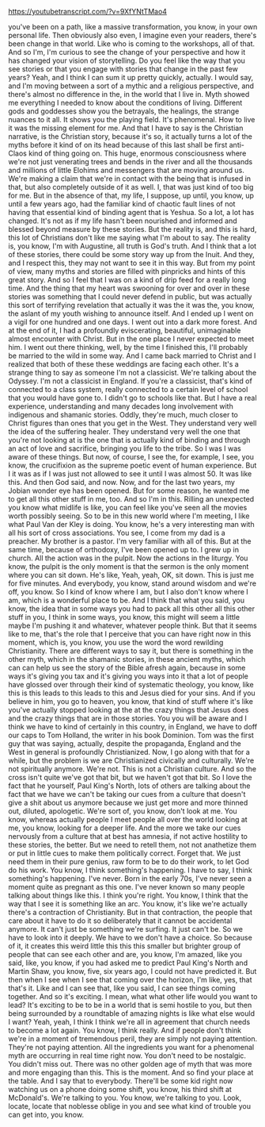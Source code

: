 https://youtubetranscript.com/?v=9XfYNtTMao4

 you've been on a path, like a massive transformation, you know, in your own personal life. Then obviously also even, I imagine even your readers, there's been change in that world. Like who is coming to the workshops, all of that. And so I'm, I'm curious to see the change of your perspective and how it has changed your vision of storytelling. Do you feel like the way that you see stories or that you engage with stories that change in the past few years? Yeah, and I think I can sum it up pretty quickly, actually. I would say, and I'm moving between a sort of a mythic and a religious perspective, and there's almost no difference in the, in the world that I live in. Myth showed me everything I needed to know about the conditions of living. Different gods and goddesses show you the betrayals, the healings, the strange nuances to it all. It shows you the playing field. It's phenomenal. How to live it was the missing element for me. And that I have to say is the Christian narrative, is the Christian story, because it's so, it actually turns a lot of the myths before it kind of on its head because of this last shall be first anti-Claos kind of thing going on. This huge, enormous consciousness where we're not just venerating trees and bends in the river and all the thousands and millions of little Elohims and messengers that are moving around us. We're making a claim that we're in contact with the being that is infused in that, but also completely outside of it as well. I, that was just kind of too big for me. But in the absence of that, my life, I suppose, up until, you know, up until a few years ago, had the familiar kind of chaotic fault lines of not having that essential kind of binding agent that is Yeshua. So a lot, a lot has changed. It's not as if my life hasn't been nourished and informed and blessed beyond measure by these stories. But the reality is, and this is hard, this lot of Christians don't like me saying what I'm about to say. The reality is, you know, I'm with Augustine, all truth is God's truth. And I think that a lot of these stories, there could be some story way up from the Inuit. And they, and I respect this, they may not want to see it in this way. But from my point of view, many myths and stories are filled with pinpricks and hints of this great story. And so I feel that I was on a kind of drip feed for a really long time. And the thing that my heart was swooning for over and over in these stories was something that I could never defend in public, but was actually this sort of terrifying revelation that actually it was the it was the, you know, the aslant of my youth wishing to announce itself. And I ended up I went on a vigil for one hundred and one days. I went out into a dark more forest. And at the end of it, I had a profoundly eviscerating, beautiful, unimaginable almost encounter with Christ. But in the one place I never expected to meet him. I went out there thinking, well, by the time I finished this, I'll probably be married to the wild in some way. And I came back married to Christ and I realized that both of these these weddings are facing each other. It's a strange thing to say as someone I'm not a classicist. We're talking about the Odyssey. I'm not a classicist in England. If you're a classicist, that's kind of connected to a class system, really connected to a certain level of school that you would have gone to. I didn't go to schools like that. But I have a real experience, understanding and many decades long involvement with indigenous and shamanic stories. Oddly, they're much, much closer to Christ figures than ones that you get in the West. They understand very well the idea of the suffering healer. They understand very well the one that you're not looking at is the one that is actually kind of binding and through an act of love and sacrifice, bringing you life to the tribe. So I was I was aware of these things. But now, of course, I see the, for example, I see, you know, the crucifixion as the supreme poetic event of human experience. But I it was as if I was just not allowed to see it until I was almost 50. It was like this. And then God said, and now. Now, and for the last two years, my Jobian wonder eye has been opened. But for some reason, he wanted me to get all this other stuff in me, too. And so I'm in this. Rilling an unexpected you know what midlife is like, you can feel like you've seen all the movies worth possibly seeing. So to be in this new world where I'm meeting, I like what Paul Van der Kley is doing. You know, he's a very interesting man with all his sort of cross associations. You see, I come from my dad is a preacher. My brother is a pastor. I'm very familiar with all of this. But at the same time, because of orthodoxy, I've been opened up to. I grew up in church. All the action was in the pulpit. Now the actions in the liturgy. You know, the pulpit is the only moment is that the sermon is the only moment where you can sit down. He's like, Yeah, yeah, OK, sit down. This is just me for five minutes. And everybody, you know, stand around wisdom and we're off, you know. So I kind of know where I am, but I also don't know where I am, which is a wonderful place to be. And I think that what you said, you know, the idea that in some ways you had to pack all this other all this other stuff in you, I think in some ways, you know, this might will seem a little maybe I'm pushing it and whatever, whatever people think. But that it seems like to me, that's the role that I perceive that you can have right now in this moment, which is, you know, you use the word the word rewilding Christianity. There are different ways to say it, but there is something in the other myth, which in the shamanic stories, in these ancient myths, which can can help us see the story of the Bible afresh again, because in some ways it's giving you tax and it's giving you ways into it that a lot of people have glossed over through their kind of systematic theology, you know, like this is this leads to this leads to this and Jesus died for your sins. And if you believe in him, you go to heaven, you know, that kind of stuff where it's like you've actually stopped looking at the at the crazy things that Jesus does and the crazy things that are in those stories. You you will be aware and I think we have to kind of certainly in this country, in England, we have to doff our caps to Tom Holland, the writer in his book Dominion. Tom was the first guy that was saying, actually, despite the propaganda, England and the West in general is profoundly Christianized. Now, I go along with that for a while, but the problem is we are Christianized civically and culturally. We're not spiritually anymore. We're not. This is not a Christian culture. And so the cross isn't quite we've got that bit, but we haven't got that bit. So I love the fact that he yourself, Paul King's North, lots of others are talking about the fact that we have we can't be taking our cues from a culture that doesn't give a shit about us anymore because we just get more and more thinned out, diluted, apologetic. We're sort of, you know, don't look at me. You know, whereas actually people I meet people all over the world looking at me, you know, looking for a deeper life. And the more we take our cues nervously from a culture that at best has amnesia, if not active hostility to these stories, the better. But we need to retell them, not not anathetize them or put in little cues to make them politically correct. Forget that. We just need them in their pure genius, raw form to be to do their work, to let God do his work. You know, I think something's happening. I have to say, I think something's happening. I've never. Born in the early 70s, I've never seen a moment quite as pregnant as this one. I've never known so many people talking about things like this. I think you're right. You know, I think that the way that I see it is something like an arc. You know, it's like we're actually there's a contraction of Christianity. But in that contraction, the people that care about it have to do it so deliberately that it cannot be accidental anymore. It can't just be something we're surfing. It just can't be. So we have to look into it deeply. We have to we don't have a choice. So because of it, it creates this weird little this this this smaller but brighter group of people that can see each other and are, you know, I'm amazed, like you said, like, you know, if you had asked me to predict Paul King's North and Martin Shaw, you know, five, six years ago, I could not have predicted it. But then when I see when I see that coming over the horizon, I'm like, yes, that that's it. Like and I can see that, like you said, I can see things coming together. And so it's exciting. I mean, what what other life would you want to lead? It's exciting to be to be in a world that is semi hostile to you, but then being surrounded by a roundtable of amazing nights is like what else would I want? Yeah, yeah, I think I think we're all in agreement that church needs to become a lot again. You know, I think really. And if people don't think we're in a moment of tremendous peril, they are simply not paying attention. They're not paying attention. All the ingredients you want for a phenomenal myth are occurring in real time right now. You don't need to be nostalgic. You didn't miss out. There was no other golden age of myth that was more and more engaging than this. This is the moment. And so find your place at the table. And I say that to everybody. There'll be some kid right now watching us on a phone doing some shift, you know, his third shift at McDonald's. We're talking to you. You know, we're talking to you. Look, locate, locate that noblesse oblige in you and see what kind of trouble you can get into, you know.